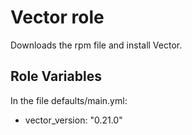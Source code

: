 Vector role
=========

Downloads the rpm file and install Vector.


Role Variables
--------------

In the file defaults/main.yml: 
* vector_version: "0.21.0"
